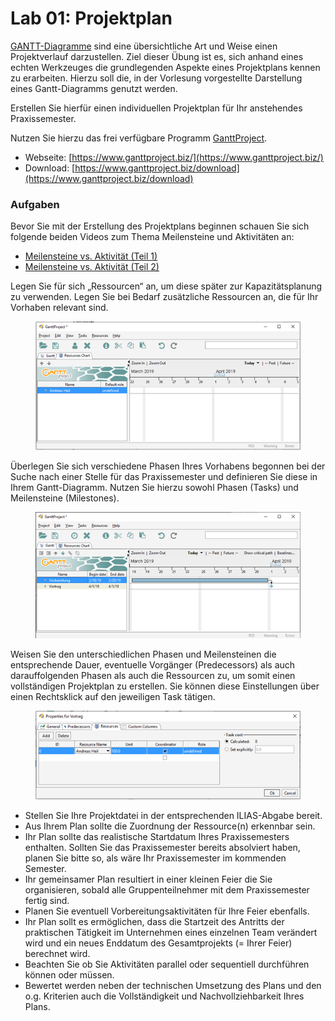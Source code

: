 # Lab 01: Projektplan

[GANTT-Diagramme](https://en.wikipedia.org/wiki/Gantt\_chart) sind eine übersichtliche Art und Weise einen Projektverlauf darzustellen. Ziel dieser Übung ist es, sich anhand eines echten Werkzeuges die grundlegenden Aspekte eines Projektplans kennen zu erarbeiten. Hierzu soll die, in der Vorlesung vorgestellte Darstellung eines Gantt-Diagramms genutzt werden.

Erstellen Sie hierfür einen individuellen Projektplan für Ihr anstehendes Praxissemester.

Nutzen Sie hierzu das frei verfügbare Programm [GanttProject](https://www.ganttproject.biz/).

* Webseite: [https://www.ganttproject.biz/](https://www.ganttproject.biz/)
* Download: [https://www.ganttproject.biz/download](https://www.ganttproject.biz/download)

### Aufgaben

Bevor Sie mit der Erstellung des Projektplans beginnen schauen Sie sich folgende beiden Videos zum Thema Meilensteine und Aktivitäten an:

* [Meilensteine vs. Aktivität (Teil 1)](https://www.youtube.com/watch?v=ZXtaQN0NZZo)
* [Meilensteine vs. Aktivität (Teil 2)](https://www.youtube.com/watch?v=BrwrA7hp9BU)

Legen Sie für sich „Ressourcen“ an, um diese später zur Kapazitätsplanung zu verwenden. Legen Sie bei Bedarf zusätzliche Ressourcen an, die für Ihr Vorhaben relevant sind.

<figure><img src="https://github.com/aheil/hhn-seks/raw/main/labs/01_pm/img/resources_chart.png" alt=""><figcaption></figcaption></figure>

Überlegen Sie sich verschiedene Phasen Ihres Vorhabens begonnen bei der Suche nach einer Stelle für das Praxissemester und definieren Sie diese in Ihrem Gantt-Diagramm. Nutzen Sie hierzu sowohl Phasen (Tasks) und Meilensteine (Milestones).

<figure><img src="https://github.com/aheil/hhn-seks/raw/main/labs/01_pm/img/gantt.png" alt=""><figcaption></figcaption></figure>

Weisen Sie den unterschiedlichen Phasen und Meilensteinen die entsprechende Dauer, eventuelle Vorgänger (Predecessors) als auch darauffolgenden Phasen als auch die Ressourcen zu, um somit einen vollständigen Projektplan zu erstellen. Sie können diese Einstellungen über einen Rechtsklick auf den jeweiligen Task tätigen.

<figure><img src="https://github.com/aheil/hhn-seks/raw/main/labs/01_pm/img/properties.png" alt=""><figcaption></figcaption></figure>

* Stellen Sie Ihre Projektdatei in der entsprechenden ILIAS-Abgabe bereit.
* Aus Ihrem Plan sollte die Zuordnung der Ressource(n) erkennbar sein.
* Ihr Plan sollte das realistische Startdatum Ihres Praxissemesters enthalten. Sollten Sie das Praxissemester bereits absolviert haben, planen Sie bitte so, als wäre Ihr Praxissemester im kommenden Semester.
* Ihr gemeinsamer Plan resultiert in einer kleinen Feier die Sie organisieren, sobald alle Gruppenteilnehmer mit dem Praxissemester fertig sind.
* Planen Sie eventuell Vorbereitungsaktivitäten für Ihre Feier ebenfalls.
* Ihr Plan sollt es ermöglichen, dass die Startzeit des Antritts der praktischen Tätigkeit im Unternehmen eines einzelnen Team verändert wird und ein neues Enddatum des Gesamtprojekts (= Ihrer Feier) berechnet wird.
* Beachten Sie ob Sie Aktivitäten parallel oder sequentiell durchführen können oder müssen.
* Bewertet werden neben der technischen Umsetzung des Plans und den o.g. Kriterien auch die Vollständigkeit und Nachvollziehbarkeit Ihres Plans.
